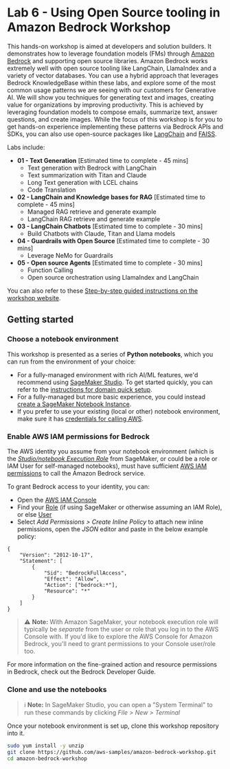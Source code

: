 # Lab 6 - Using Open Source tooling in Amazon Bedrock Workshop

This hands-on workshop is aimed at developers and solution builders. It demonstrates how to leverage foundation models (FMs) through [Amazon Bedrock](https://aws.amazon.com/bedrock/) and supporting open source libraries. Amazon Bedrock works extremely well with open source tooling like LangChain, LlamaIndex and a variety of vector databases. You can use a hybrid approach that leverages Bedrock KnowledgeBase within these labs, and explore some of the most common usage patterns we are seeing with our customers for Generative AI. We will show you techniques for generating text and images, creating value for organizations by improving productivity. This is achieved by leveraging foundation models to compose emails, summarize text, answer questions, and create images. While the focus of this workshop is for you to get hands-on experience implementing these patterns via Bedrock APIs and SDKs, you can also use open-source packages like [LangChain](https://python.langchain.com/docs/get_started/introduction) and [FAISS](https://faiss.ai/index.html).

Labs include:

- **01 - Text Generation** \[Estimated time to complete - 45 mins\]
    - Text generation with Bedrock with LangChain
    - Text summarization with Titan and Claude
    - Long Text generation with LCEL chains
    - Code Translation
- **02 - LangChain and Knowledge bases for RAG** \[Estimated time to complete - 45 mins\]
    - Managed RAG retrieve and generate example
    - LangChain RAG retrieve and generate example
- **03 - LangChain Chatbots** \[Estimated time to complete - 30 mins\]
    - Build Chatbots with Claude, Titan and Llama models
- **04 - Guardrails with Open Source** \[Estimated time to complete - 30 mins\]
    - Leverage NeMo for Guardrails
- **05 - Open source Agents** \[Estimated time to complete - 30 mins\]
    - Function Calling 
    - Open source orchestration using LlamaIndex and LangChain


You can also refer to these [Step-by-step guided instructions on the workshop website](https://catalog.us-east-1.prod.workshops.aws/workshops/a4bdb007-5600-4368-81c5-ff5b4154f518/en-US).


## Getting started

### Choose a notebook environment

This workshop is presented as a series of **Python notebooks**, which you can run from the environment of your choice:

- For a fully-managed environment with rich AI/ML features, we'd recommend using [SageMaker Studio](https://aws.amazon.com/sagemaker/studio/). To get started quickly, you can refer to the [instructions for domain quick setup](https://docs.aws.amazon.com/sagemaker/latest/dg/onboard-quick-start.html).
- For a fully-managed but more basic experience, you could instead [create a SageMaker Notebook Instance](https://docs.aws.amazon.com/sagemaker/latest/dg/howitworks-create-ws.html).
- If you prefer to use your existing (local or other) notebook environment, make sure it has [credentials for calling AWS](https://docs.aws.amazon.com/cli/latest/userguide/cli-chap-configure.html).


### Enable AWS IAM permissions for Bedrock

The AWS identity you assume from your notebook environment (which is the [*Studio/notebook Execution Role*](https://docs.aws.amazon.com/sagemaker/latest/dg/sagemaker-roles.html) from SageMaker, or could be a role or IAM User for self-managed notebooks), must have sufficient [AWS IAM permissions](https://docs.aws.amazon.com/IAM/latest/UserGuide/access_policies.html) to call the Amazon Bedrock service.

To grant Bedrock access to your identity, you can:

- Open the [AWS IAM Console](https://us-east-1.console.aws.amazon.com/iam/home?#)
- Find your [Role](https://us-east-1.console.aws.amazon.com/iamv2/home?#/roles) (if using SageMaker or otherwise assuming an IAM Role), or else [User](https://us-east-1.console.aws.amazon.com/iamv2/home?#/users)
- Select *Add Permissions > Create Inline Policy* to attach new inline permissions, open the *JSON* editor and paste in the below example policy:

```
{
    "Version": "2012-10-17",
    "Statement": [
        {
            "Sid": "BedrockFullAccess",
            "Effect": "Allow",
            "Action": ["bedrock:*"],
            "Resource": "*"
        }
    ]
}
```

> ⚠️ **Note:** With Amazon SageMaker, your notebook execution role will typically be *separate* from the user or role that you log in to the AWS Console with. If you'd like to explore the AWS Console for Amazon Bedrock, you'll need to grant permissions to your Console user/role too.

For more information on the fine-grained action and resource permissions in Bedrock, check out the Bedrock Developer Guide.


### Clone and use the notebooks

> ℹ️ **Note:** In SageMaker Studio, you can open a "System Terminal" to run these commands by clicking *File > New > Terminal*

Once your notebook environment is set up, clone this workshop repository into it.

```sh
sudo yum install -y unzip
git clone https://github.com/aws-samples/amazon-bedrock-workshop.git
cd amazon-bedrock-workshop
```
